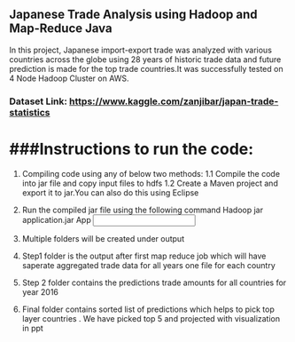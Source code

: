 ## Japanese Trade Analysis using Hadoop and Map-Reduce Java

In this project, Japanese import-export trade was analyzed with various countries across the globe using 28 years of historic trade data and future prediction is made for the top trade countries.It was successfully tested on 4 Node Hadoop Cluster on AWS.

### Dataset Link: https://www.kaggle.com/zanjibar/japan-trade-statistics

###Instructions to run the code:
===============================

1. Compiling code using any of below two methods: 
   1.1 Compile the code into jar file and copy input files to hdfs 
   1.2 Create a Maven project and export it to jar.You can also do this using Eclipse

2. Run the compiled jar file using the following command 
Hadoop jar application.jar App <input files locations> <output files location>

3. Multiple folders will be created under output

4. Step1 folder is the output after first map reduce job which will have saperate aggregated trade data for all years one file for each country 

5. Step 2 folder contains the predictions trade amounts for all countries for year 2016

6. Final folder contains sorted list of predictions which helps to pick top layer countries . We have picked top 5 and projected with visualization in ppt
